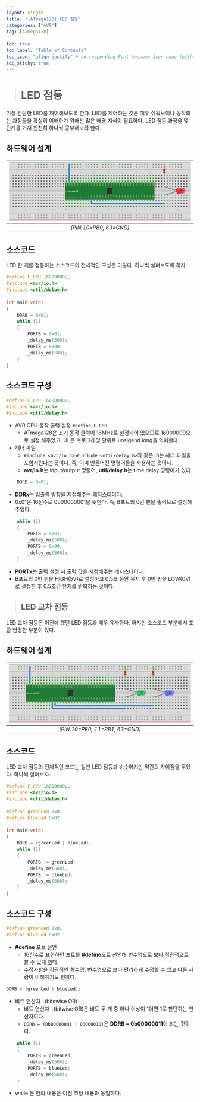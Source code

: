 ```yaml
---
layout: single
title: "[ATmega128] LED 점등"
categories: ["AVR"]
tag: [ATmega128]

toc: true
toc_label: "Table of Contents"
toc_icon: "align-justify" # corresponding Font Awesome icon name (without fa prefix)
toc_sticky: true
---
```


> # LED 점등

가장 간단한 LED를 제어해보도록 한다. LED를 제어하는 것은 매우 쉬워보이나 동작되는 과정들을 확실히 이해하기 위해선 많은 배경 지식이 필요하다. LED 점등 과정을 몇 단계를 거쳐 천천히 하나씩 공부해보려 한다.

## 하드웨어 설계

|![blog](https://github.com/JiJinWoo/JiJinWoo.github.io/blob/master/assets/images/avrblog/led1.PNG?raw=true )|
|:--:|
|*[PIN 10=PB0, 63=GND]*|

## 소스코드
LED 한 개를 점등하는 소스코드의 전체적인 구성은 이렇다. 하나씩 살펴보도록 하자.  

```cpp
#define F_CPU 16000000UL
#include <avr/io.h>
#include <util/delay.h>

int main(void)
{
	DDRB = 0x01;
	while (1)
	{
		PORTB = 0x01;
		_delay_ms(500);
		PORTB = 0x00;
		_delay_ms(500);
	}
}
```

## 소스코드 구성 

```cpp
#define F_CPU 16000000UL
#include <avr/io.h>
#include <util/delay.h>
```
*  AVR CPU 동작 클럭 설정 ```#define F_CPU```
	* ATmega128은 초기 동작 클럭이 16MHz로 설정되어 있으므로 16000000으로 설정 해주었고, UL은 프로그래밍 단위로 unsigend long을 의미한다.
* 헤더 파일
	* ```#include <avr/io.h>``` ```#include <util/delay.h>```와 같은 .h는 헤더 파일을 포함시킨다는 뜻이다. 즉, 이미 만들어진 명령어들을 사용하는 것이다. 
	* **avr/io.h**는 input/output 명령어, **util/delay.h**는 time delay 명령어가 있다.

```cpp
	DDRB = 0x01;
```
* **DDRx**는 입출력 방향을 지정해주는 레지스터이다. 
* 0x01은 16진수로 0b00000001을 뜻한다. 즉, B포트의 0번 핀을 출력으로 설정해주었다.   

```cpp
	while (1)
	{
		PORTB = 0x01;
		_delay_ms(500);
		PORTB = 0x00;
		_delay_ms(500);
	}
```
* **PORTx**는 출력 설정 시 출력 값을 지정해주는 레지스터이다. 
* B포트의 0번 핀을 HIGH(5V)로 설정하고 0.5초 동안 유지 후 0번 핀을 LOW(0V)로 설정한 후 0.5초간 유지를 반복하는 것이다.  

> ## LED 교차 점등

LED 교차 점등은 이전에 했던 LED 점등과 매우 유사하다. 하지만 소스코드 부분에서 조금 변경한 부분이 있다.

## 하드웨어 설계

| ![blog](https://github.com/JiJinWoo/JiJinWoo.github.io/blob/master/assets/images/avrblog/led2.PNG?raw=true)  |
|:---:|
|*[PIN 10=PB0, 11=PB1, 63=GND]*|

## 소스코드
LED 교차 점등의 전체적인 코드는 일반 LED 점등과 비슷하지만 약간의 차이점을 두었다. 하나씩 살펴보자.

```cpp
#define F_CPU 16000000UL
#include <avr/io.h>
#include <util/delay.h>

#define greenLed 0x01
#define blueLed	0x02

int main(void)
{
	DDRB = (greenLed | blueLed);
	while (1)
	{
		PORTB |= greenLed;
		_delay_ms(500);
		PORTB |= blueLed;
		_delay_ms(500);
	}
}
```  


## 소스코드 구성

```cpp
#define greenLed 0x01
#define blueLed	0x02
```

* **#define** 포트 선언
	* 16진수로 표현하던 포트를 **#define**으로 선언해 변수명으로 보다 직관적으로 볼 수 있게 했다.
	* 수정사항을 직관적인 함수명, 변수명으로 보다 편리하게 수정할 수 있고 다른 사람이 이해하기도 편하다.

```cpp 
DDRB = (greenLed | blueLed); 
```
* 비트 연산자 ```|```(bitswise OR)
	* 비트 연산자 ```|```(bitwise OR)은 비트 두 개 중 하나 이상이 1이면 1로 판단하는 연산자이다.
	* ```DDRB = (0b00000001 | 00000010)```은 **DDRB = 0b00000011**이 되는 것이다.

```cpp
	while (1)
	{
		PORTB = greenLed;
		_delay_ms(500);
		PORTB = blueLed;
		_delay_ms(500);
	}
```
* while 문 안의 내용은 이전 코딩 내용과 동일하다.

